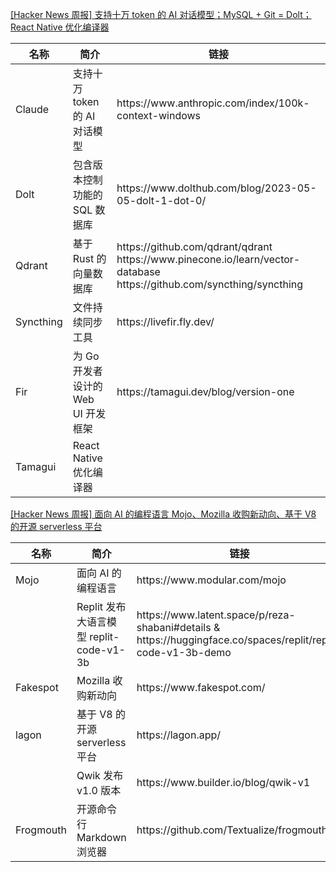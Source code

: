 [[Hacker News 周报] 支持十万 token 的 AI 对话模型；MySQL + Git = Dolt；React Native
优化编译器](https://www.bilibili.com/video/BV1Wg4y1V7GJ)
<table>
  <theader>
    <th>名称</th>
    <th>简介</th>
    <th>链接</th>
  </theader>
  <tbody>
    <tr>
      <td>Claude</td>
      <td>支持十万 token 的 AI 对话模型</td>
      <td>https://www.anthropic.com/index/100k-context-windows</td>
    </tr><tr>
      <td>Dolt</td>
      <td>包含版本控制功能的 SQL 数据库</td>
      <td>https://www.dolthub.com/blog/2023-05-05-dolt-1-dot-0/</td>
    </tr><tr>
      <td>Qdrant</td>
      <td>基于 Rust 的向量数据库</td>
      <td>https://github.com/qdrant/qdrant
        https://www.pinecone.io/learn/vector-database
        https://github.com/syncthing/syncthing</td>
    </tr><tr>
      <td>Syncthing</td>
      <td>文件持续同步工具</td>
      <td>https://livefir.fly.dev/</td>
    </tr><tr>
      <td>Fir</td>
      <td>为 Go 开发者设计的 Web UI 开发框架</td>
      <td>https://tamagui.dev/blog/version-one</td>
    </tr><tr>
      <td>Tamagui</td>
      <td>React Native 优化编译器</td>
      <td></td>
    </tr>
  </tbody>
</table>

[[Hacker News 周报] 面向 AI 的编程语言 Mojo、Mozilla 收购新动向、基于 V8 的开源 serverless
平台](https://www.bilibili.com/video/BV1x24y1T7Tf)
<table>
  <theader>
    <th>名称</th>
    <th>简介</th>
    <th>链接</th>
  </theader>
  <tbody>
    <tr>
      <td>Mojo</td>
      <td>面向 AI 的编程语言</td>
      <td>https://www.modular.com/mojo</td>
    </tr><tr>
      <td></td>
      <td>Replit 发布大语言模型 replit-code-v1-3b</td>
      <td>https://www.latent.space/p/reza-shabani#details &
        https://huggingface.co/spaces/replit/replit-code-v1-3b-demo</td>
    </tr><tr>
      <td>Fakespot</td>
      <td>Mozilla 收购新动向</td>
      <td>https://www.fakespot.com/</td>
    </tr><tr>
      <td>lagon</td>
      <td>基于 V8 的开源 serverless 平台</td>
      <td>https://lagon.app/</td>
    </tr><tr>
      <td></td>
      <td>Qwik 发布 v1.0 版本</td>
      <td>https://www.builder.io/blog/qwik-v1</td>
    </tr><tr>
      <td>Frogmouth</td>
      <td>开源命令行 Markdown 浏览器</td>
      <td>https://github.com/Textualize/frogmouth</td>
    </tr>
  </tbody>
</table>